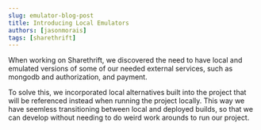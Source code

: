```yaml
---
slug: emulator-blog-post
title: Introducing Local Emulators
authors: [jasonmorais]
tags: [sharethrift]
---
```


When working on Sharethrift, we discovered the need to have local and emulated versions of some of our needed external services, such as mongodb and authorization, and payment.

<!-- truncate -->

To solve this, we incorporated local alternatives built into the project that will be referenced instead when running the project locally. This way we have seemless transitioning between local and deployed builds, so that we can develop without needing to do weird work arounds to run our project.
